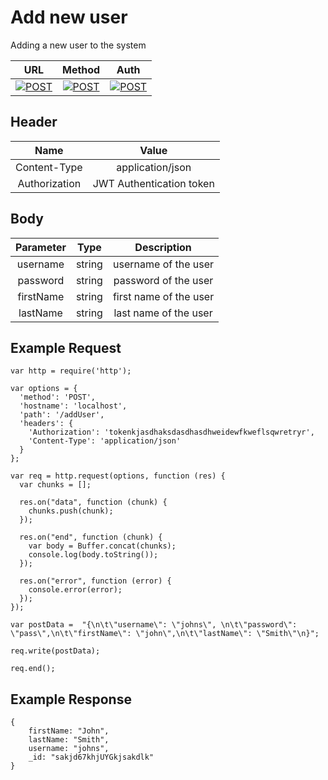 # Add new user

Adding a new user to the system

| URL           | Method        | Auth  |
| :-----------: |:-------------:| :----:|
| [![POST](https://img.shields.io/badge//addUser--black.svg)]() | [![POST](https://img.shields.io/badge/POST-orange.svg)]() | [![POST](https://img.shields.io/badge/YES-brightgreen.svg)]() |


## Header

| Name          | Value        |
| :-----------: |:-------------:|
| Content-Type | application/json |
| Authorization | JWT Authentication token |


## Body

| Parameter     | Type          | Description  |
| :-----------: |:-------------:| :-----------:|
| username      | string        | username of the user  |
| password      | string        | password of the user  |
| firstName     | string        | first name of the user  |
| lastName      | string        | last name of the user  |



## Example Request
```
var http = require('http');

var options = {
  'method': 'POST',
  'hostname': 'localhost',
  'path': '/addUser',
  'headers': {
    'Authorization': 'tokenkjasdhaksdasdhasdhweidewfkweflsqwretryr',
    'Content-Type': 'application/json'
  }
};

var req = http.request(options, function (res) {
  var chunks = [];

  res.on("data", function (chunk) {
    chunks.push(chunk);
  });

  res.on("end", function (chunk) {
    var body = Buffer.concat(chunks);
    console.log(body.toString());
  });

  res.on("error", function (error) {
    console.error(error);
  });
});

var postData =  "{\n\t\"username\": \"johns\", \n\t\"password\": \"pass\",\n\t\"firstName\": \"john\",\n\t\"lastName\": \"Smith\"\n}";

req.write(postData);

req.end();
```

## Example Response
```
{
    firstName: "John",
    lastName: "Smith",
    username: "johns",
    _id: "sakjd67khjUYGkjsakdlk"
}
```

